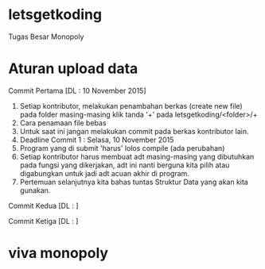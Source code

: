# letsgetkoding
Tugas Besar Monopoly

# Aturan upload data
Commit Pertama [DL : 10 November 2015]
1. Setiap kontributor, melakukan penambahan berkas (create new file) pada folder masing-masing klik tanda '+' pada letsgetkoding/\<folder\>/+
2. Cara penamaan file bebas
3. Untuk saat ini jangan melakukan commit pada berkas kontributor lain.
4. Deadline Commit 1 : Selasa, 10 November 2015
5. Program yang di submit 'harus' lolos compile (ada perubahan)
6. Setiap kontributor harus membuat adt masing-masing yang dibutuhkan pada fungsi yang dikerjakan, adt ini nanti berguna kita pilih atau digabungkan untuk jadi adt acuan akhir di program.
7. Pertemuan selanjutnya kita bahas tuntas Struktur Data yang akan kita gunakan.

Commit Kedua [DL : ]

Commit Ketiga [DL : ]


# viva monopoly
